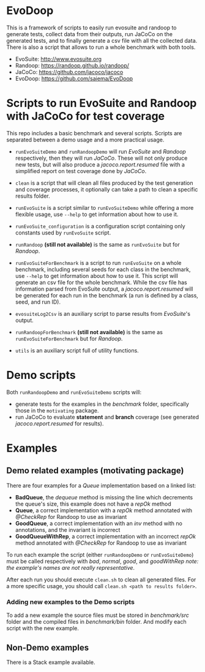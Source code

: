 # EvoDoop

This is a framework of scripts to easily run evosuite and randoop to generate tests, collect data from their outputs, run JaCoCo on
the generated tests, and to finally generate a csv file with all the collected data. There is also a script that allows to run a whole benchmark
with both tools.

 * EvoSuite: http://www.evosuite.org 
 * Randoop: https://randoop.github.io/randoop/
 * JaCoCo: https://github.com/jacoco/jacoco
 * EvoDoop: https://github.com/saiema/EvoDoop

# Scripts to run EvoSuite and Randoop with JaCoCo for test coverage

This repo includes a basic benchmark and several scripts. Scripts are separated between a demo usage and a more practical usage.

 * `runEvoSuiteDemo` and `runRandoopDemo` will run *EvoSuite* and *Randoop* respectively, then they will run *JaCoCo*. These will not only produce
   new tests, but will also produce a *jacoco.report.resumed* file with a simplified report on test coverage done by *JaCoCo*.

 * `clean` is a script that will clean all files produced by the test generation and coverage processes, it optionally can take a path to clean
   a specific results folder.

 * `runEvoSuite` is a script similar to `runEvoSuiteDemo` while offering a more flexible usage, use `--help` to get information about how to use it.
 
 * `runEvoSuite_configuration` is a configuration script containing only constants used by `runEvoSuite` script.
 
 * `runRandoop` **(still not available)** is the same as `runEvoSuite` but for *Randoop*.

 * `runEvoSuiteForBenchmark` is a script to run `runEvoSuite` on a whole benchmark, including several seeds for each class in the benchmark, use `--help`
   to get information about how to use it. This script will generate an csv file for the whole benchmark. While the csv file has information parsed from
   EvoSuite output, a *jacoco.report.resumed* will be generated for each run in the benchmark (a run is defined by a class, seed, and run ID).
   
 * `evosuiteLog2Csv` is an auxiliary script to parse results from *EvoSuite*'s output.

 * `runRandoopForBenchmark` **(still not available)** is the same as `runEvoSuiteForBenchmark` but for *Randoop*.

 * `utils` is an auxiliary script full of utility functions.

# Demo scripts

Both `runRandoopDemo` and `runEvoSuiteDemo` scripts will:

 - generate tests for the examples in the *benchmark* folder, specifically those in the `motivating` package.
 - run JaCoCo to evaluate **statement** and **branch** coverage (see generated *jacoco.report.resumed* for results).

# Examples

## Demo related examples (motivating package)

There are four examples for a *Queue* implementation based on a linked list:

 - **BadQueue**, the *dequeue* method is missing the line which decrements the queue's size, this example does not have a *repOk* method
 - **Queue**, a correct implementation with a *repOk* method annotated with *@CheckRep* for Randoop to use as invariant
 - **GoodQueue**, a correct implementation with an *inv* method with no annotations, and the invariant is incorrect
 - **GoodQueueWithRep**, a correct implementation with an incorrect *repOk* method annotated with *@CheckRep* for Randoop to use as invariant

To run each example the script (either `runRandoopDemo` or `runEvoSuiteDemo`) must be called respectively with *bad*, *normal*, *good*, and *goodWithRep*
*note: the example's names are not really representative*.

After each run you should execute `clean.sh` to clean all generated files. For a more specific usage, you should call `clean.sh <path to results folder>`.

### Adding new examples to the Demo scripts

To add a new example the source files must be stored in *benchmark/src* folder and the
compiled files in *benchmark/bin* folder. And modify each script with the new example.

## Non-Demo examples

There is a Stack example available.


